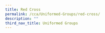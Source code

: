 ```yaml
---
title: Red Cross
permalink: /cca/Uniformed-Groups/red-cross/
description: ""
third_nav_title: Uniformed Groups
---
```


